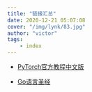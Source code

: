 ```yaml
---
title: "链接汇总"
date: 2020-12-21 05:07:08 
cover: "/img/lynk/83.jpg"
author: "victor"
tags:
    - index
---
```


- [PyTorch官方教程中文版](https://pytorch123.com/)

- [Go语言圣经](https://books.studygolang.com/gopl-zh/)




